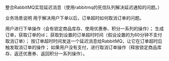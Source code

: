 整合RabbitMQ实现延迟消息（使用rabbitmq的死信队列解决延迟通知的问题。）

业务场景说明
用于解决用户下单以后，订单超时如何取消订单的问题。

用户进行下单操作（会有锁定商品库存、使用优惠券、积分一系列的操作）；
生成订单，获取订单的id；
获取到设置的订单超时时间（假设设置的为60分钟不支付取消订单）；
按订单超时时间发送一个延迟消息给RabbitMQ，让它在订单超时后触发取消订单的操作；
如果用户没有支付，进行取消订单操作（释放锁定商品库存、返还优惠券、返回积分一系列操作）。


